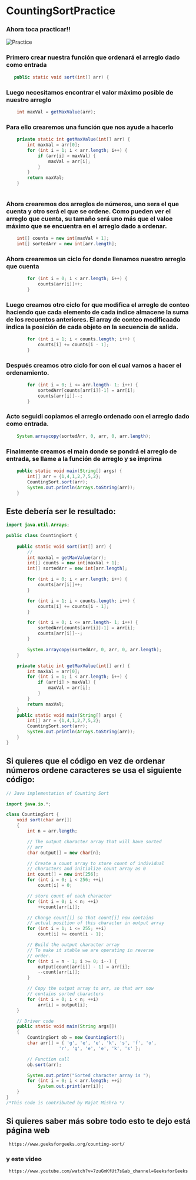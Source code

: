 # CountingSortPractice
 
### Ahora toca practicar!!
![Practice](https://user-images.githubusercontent.com/97609743/223197070-5b2a0730-85b3-4c22-a231-2a80ae5da015.png)

### Primero crear nuestra función que ordenará el arreglo dado como entrada

``` java
   public static void sort(int[] arr) {
```

### Luego necesitamos encontrar el valor máximo posible de nuestro arreglo

``` java
    int maxVal = getMaxValue(arr);
```

### Para ello crearemos una función que nos ayude a hacerlo

``` java
    private static int getMaxValue(int[] arr) {
        int maxVal = arr[0];
        for (int i = 1; i < arr.length; i++) {
            if (arr[i] > maxVal) {
                maxVal = arr[i];
            }
        }
        return maxVal;
    }
    
```

### Ahora crearemos dos arreglos de números, uno sera el que cuenta y otro será el que se ordene. Como pueden ver el arreglo que cuenta, su tamaño será uno más que el valoe máximo que se encuentra en el arreglo dado a ordenar.

```java 
    int[] counts = new int[maxVal + 1];
    int[] sortedArr = new int[arr.length];

```

### Ahora crearemos un ciclo for donde llenamos nuestro arreglo que cuenta

``` java
        for (int i = 0; i < arr.length; i++) {
            counts[arr[i]]++;
        }
```

### Luego creamos otro ciclo for que modifica el arreglo de conteo haciendo que cada elemento de cada índice almacene la suma de los recuentos anteriores. El array de conteo modificaado indica la posición de cada objeto en la secuencia de salida.

``` java 
        for (int i = 1; i < counts.length; i++) {
            counts[i] += counts[i - 1];
        }
```
### Después creamos otro ciclo for con el cual vamos a hacer el ordenamiento.

``` java
        for (int i = 0; i <= arr.length- 1; i++) {
            sortedArr[counts[arr[i]]-1] = arr[i];
            counts[arr[i]]--;
        }
```

### Acto seguidi copiamos el arreglo ordenado con el arreglo dado como entrada.

``` java 
    System.arraycopy(sortedArr, 0, arr, 0, arr.length);
```

### Finalmente creamos el main donde se pondrá el arreglo de entrada, se llame a la función de arreglo y se imprima

```  java
    public static void main(String[] args) {
        int[] arr = {1,4,1,2,7,5,2};
        CountingSort.sort(arr);
        System.out.println(Arrays.toString(arr));
    }
```

## Este debería ser le resultado:

```  java
import java.util.Arrays;

public class CountingSort {
    
    public static void sort(int[] arr) {
        //
        int maxVal = getMaxValue(arr);
        int[] counts = new int[maxVal + 1];
        int[] sortedArr = new int[arr.length];

        for (int i = 0; i < arr.length; i++) {
            counts[arr[i]]++;
        }

        for (int i = 1; i < counts.length; i++) {
            counts[i] += counts[i - 1];
        }

        for (int i = 0; i <= arr.length- 1; i++) {
            sortedArr[counts[arr[i]]-1] = arr[i];
            counts[arr[i]]--;
        }

        System.arraycopy(sortedArr, 0, arr, 0, arr.length);
    }

    private static int getMaxValue(int[] arr) {
        int maxVal = arr[0];
        for (int i = 1; i < arr.length; i++) {
            if (arr[i] > maxVal) {
                maxVal = arr[i];
            }
        }
        return maxVal;
    }
    public static void main(String[] args) {
        int[] arr = {1,4,1,2,7,5,2};
        CountingSort.sort(arr);
        System.out.println(Arrays.toString(arr));
    }
}
```
## Si quieres que el código en vez de ordenar números ordene caracteres se usa el siguiente código:
```java
// Java implementation of Counting Sort

import java.io.*;

class CountingSort {
	void sort(char arr[])
	{
		int n = arr.length;

		// The output character array that will have sorted
		// arr
		char output[] = new char[n];

		// Create a count array to store count of individual
		// characters and initialize count array as 0
		int count[] = new int[256];
		for (int i = 0; i < 256; ++i)
			count[i] = 0;

		// store count of each character
		for (int i = 0; i < n; ++i)
			++count[arr[i]];

		// Change count[i] so that count[i] now contains
		// actual position of this character in output array
		for (int i = 1; i <= 255; ++i)
			count[i] += count[i - 1];

		// Build the output character array
		// To make it stable we are operating in reverse
		// order.
		for (int i = n - 1; i >= 0; i--) {
			output[count[arr[i]] - 1] = arr[i];
			--count[arr[i]];
		}

		// Copy the output array to arr, so that arr now
		// contains sorted characters
		for (int i = 0; i < n; ++i)
			arr[i] = output[i];
	}

	// Driver code
	public static void main(String args[])
	{
		CountingSort ob = new CountingSort();
		char arr[] = { 'g', 'e', 'e', 'k', 's', 'f', 'o',
					'r', 'g', 'e', 'e', 'k', 's' };

		// Function call
		ob.sort(arr);

		System.out.print("Sorted character array is ");
		for (int i = 0; i < arr.length; ++i)
			System.out.print(arr[i]);
	}
}
/*This code is contributed by Rajat Mishra */

```
## Si quieres saber más sobre todo esto te dejo está página web
```
 https://www.geeksforgeeks.org/counting-sort/
```
###  y este video
```
 https://www.youtube.com/watch?v=7zuGmKfUt7s&ab_channel=GeeksforGeeks
```
